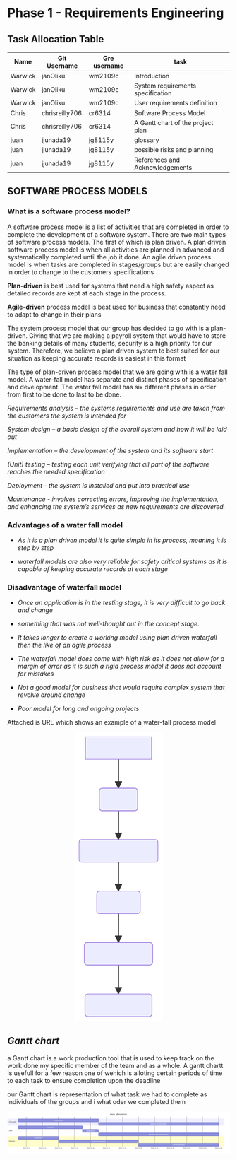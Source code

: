 # Phase 1 - Requirements Engineering

## Task Allocation Table

|Name| Git Username | Gre username| task |
|---|---|---|---|
|Warwick|janOliku|wm2109c|Introduction|
|Warwick|janOliku|wm2109c|System requirements specification|
|Warwick|janOliku|wm2109c|User requirements definition|
|Chris|chrisreilly706|cr6314|Software Process Model|
|Chris|chrisreilly706|cr6314|A Gantt chart of the project plan|
|juan | jjunada19 | jg8115y|glossary|
|juan | jjunada19 | jg8115y|possible risks and planning |
|juan | jjunada19 | jg8115y| References and Acknowledgements |

## SOFTWARE PROCESS MODELS 

### What is a software process model?

A software process model is a list of activities that are completed in order to complete the development of a software system. There are two main types of software process models. The first of which is plan driven. A plan driven software process model is when all activities are planned in advanced and systematically completed until the job it done. An agile driven process model is when tasks are completed in stages/groups but are easily changed in order to change to the customers specifications  

**Plan-driven** is best used for systems that need a high safety aspect as detailed records are kept at each stage in the process. 

**Agile-driven** process model is best used for business that constantly need to adapt to change in their plans 

The system process model that our group has decided to go with is a plan-driven. Giving that we are making a payroll system that would have to store the banking details of many students, security is a high priority for our system. Therefore, we believe a plan driven system to best suited for our situation as keeping accurate records is easiest in this format 


The type of plan-driven process model that we are going with is a water fall model. A water-fall model has separate and distinct phases of specification and development. The water fall model has six different phases in order from first to be done to last to be done.

*Requirements analysis – the systems requirements and use are taken from the customers the system is intended for* 

*System design – a basic design of the overall system and how it will be laid out* 

*Implementation – the development of the system and its software start*

*(Unit) testing – testing each unit verifying that all part of the software reaches the needed specification* 

*Deployment - the system is installed and put into practical use*

*Maintenance - involves correcting errors, improving the implementation, and enhancing the system’s services as new requirements are discovered.* 


### Advantages of a water fall model 

- *As it is a plan driven model it is quite simple in its process, meaning it is step by step* 

- *waterfall models are also very reliable for safety critical systems as it is capable of keeping accurate records at each stage*

### Disadvantage of waterfall model

- *Once an application is in the testing stage, it is very difficult to go back and change*  

- *something that was not well-thought out in the concept stage.* 

- *It takes longer to create a working model using plan driven waterfall then the like of an agile process* 

- *The waterfall model does come with high risk as it does not allow for a margin of error as it is such a rigid process model it does not account for mistakes* 

- *Not a good model for business that would require complex system that revolve around change*  

- *Poor model for long and ongoing projects*

Attached is URL which shows an example of a water-fall process model 

<div align=center>

<img src="mermaid-diagram-2022-12-06-103047.svg" alt="drawing" width="200"/>

</div>

## *Gantt chart*
a Gantt chart is a work production tool that is used to keep track on the work done my specific member of the team and as a whole. A gantt chartt is usefull for a few reason one of wehich is alloting certain periods of time to each task to ensure completion upon the deadline 

our Gantt chart is representation of what task we had to complete as individuals of the groups and i what oder we completed them 

<img src="mermaid-diagram-2022-12-08-025220.svg " alt="drawing" width="800" lenght="800"/>
  